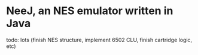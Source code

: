 # NeeJ, an NES emulator written in Java

todo: lots (finish NES structure, implement 6502 CLU, finish cartridge logic, etc)
